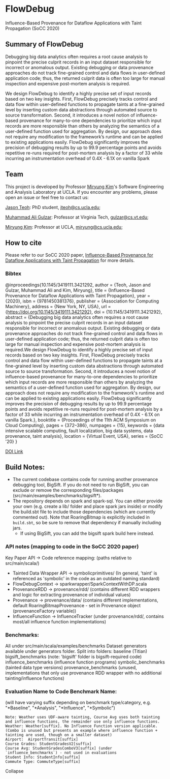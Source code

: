 # FlowDebug
Influence-Based Provenance for Dataflow Applications with Taint Propagation (SoCC 2020)

## Summary of FlowDebug
Debugging big data analytics often requires a root cause analysis to pinpoint the precise culprit records in an input dataset responsible for incorrect or anomalous output. Existing debugging or data provenance approaches do not track fine-grained control and data flows in user-defined application code; thus, the returned culprit data is often too large for manual inspection and expensive post-mortem analysis is required.

We design FlowDebug to identify a highly precise set of input records based on two key insights. First, FlowDebug precisely tracks control and data flow within user-defined functions to propagate taints at a fine-grained level by inserting custom data abstractions through automated source to source transformation. Second, it introduces a novel notion of influence-based provenance for many-to-one dependencies to prioritize which input records are more responsible than others by analyzing the semantics of a user-defined function used for aggregation. By design, our approach does not require any modification to the framework’s runtime and can be applied to existing applications easily. FlowDebug significantly improves the precision of debugging results by up to 99.9 percentage points and avoids repetitive re-runs required for post-mortem analysis by a factor of 33 while incurring an instrumentation overhead of 0.4X - 6.1X on vanilla Spark

## Team
This project is developed by Professor [Miryung Kim](http://web.cs.ucla.edu/~miryung/)'s Software Engineering and Analysis Laboratory at UCLA. 
If you encounter any problems, please open an issue or feel free to contact us:

[Jason Teoh](http://https://jiateoh.github.io/): PhD student, jteoh@cs.ucla.edu;

[Muhammad Ali Gulzar](https://people.cs.vt.edu/~gulzar/): Professor at Virginia Tech, gulzar@cs.vt.edu;

[Miryung Kim](http://web.cs.ucla.edu/~miryung/): Professor at UCLA, miryung@cs.ucla.edu;

## How to cite 
Please refer to our SoCC 2020 paper, [Influence-Based Provenance for Dataflow Applications with Taint Propagation](http://web.cs.ucla.edu/~miryung/Publications/socc2020-flowdebug.pdf) for more details. 

### Bibtex  
@inproceedings{10.1145/3419111.3421292,
author = {Teoh, Jason and Gulzar, Muhammad Ali and Kim, Miryung},
title = {Influence-Based Provenance for Dataflow Applications with Taint Propagation},
year = {2020},
isbn = {9781450381376},
publisher = {Association for Computing Machinery},
address = {New York, NY, USA},
url = {https://doi.org/10.1145/3419111.3421292},
doi = {10.1145/3419111.3421292},
abstract = {Debugging big data analytics often requires a root cause analysis to pinpoint the
precise culprit records in an input dataset responsible for incorrect or anomalous
output. Existing debugging or data provenance approaches do not track fine-grained
control and data flows in user-defined application code; thus, the returned culprit
data is often too large for manual inspection and expensive post-mortem analysis is
required.We design FlowDebug to identify a highly precise set of input records based
on two key insights. First, FlowDebug precisely tracks control and data flow within
user-defined functions to propagate taints at a fine-grained level by inserting custom
data abstractions through automated source to source transformation. Second, it introduces
a novel notion of influence-based provenance for many-to-one dependencies to prioritize
which input records are more responsible than others by analyzing the semantics of
a user-defined function used for aggregation. By design, our approach does not require
any modification to the framework's runtime and can be applied to existing applications
easily. FlowDebug significantly improves the precision of debugging results by up
to 99.9 percentage points and avoids repetitive re-runs required for post-mortem analysis
by a factor of 33 while incurring an instrumentation overhead of 0.4X - 6.1X on vanilla
Spark.},
booktitle = {Proceedings of the 11th ACM Symposium on Cloud Computing},
pages = {372–386},
numpages = {15},
keywords = {data intensive scalable computing, fault localization, big data systems, data provenance, taint analysis},
location = {Virtual Event, USA},
series = {SoCC '20}
}

[DOI Link](https://dl.acm.org/doi/10.1145/3419111.3421292)

## Build Notes:
* The current codebase contains code for running another provenance debugging tool, BigSift. If you do not need to run BigSift, you can exclude or remove the corresponding files/packages (src/main/examples/benchmarks/bigsift*). 
* The repository depends on spark and spark-sql. You can either provide your own (e.g. create a lib/ folder and place spark jars inside) or modify the build.sbt file to include those dependencies (which are currently commented out). Note that RoaringBitmap is explicitly included in `build.sbt`, so be sure to remove that dependency if manually including jars.
  * If using BigSift, you can add the bigsift spark build here instead.



### API notes (mapping to code in the SoCC 2020 paper)

Key Paper API -> Code reference mapping: (paths relative to src/main/scala/)
   *  Tainted Data Wrapper API -> symbolicprimitives/ (In general, 'taint' is referenced as 'symbolic' in the code as an outdated naming standard)
   *  FlowDebugContext -> sparkwrapper/SparkContextWithDP.scala
   *  ProvenanceRDD -> provenance/rdd/ (contains different RDD wrappers and logic for extracting provenance of individual values)
   *  Provenance -> provenance/data/ (contains different implementations, default RoaringBitmapProvenance - set in Provenance object (provenanceFactory variable))
   *  InfluenceFunction -> InfluenceTracker (under provenance/rdd/, contains most/all influence function implementations)


### Benchmarks: 
All under src/main/scala/examples/benchmarks
    Dataset generators available under generators folder.
    Split into folders:
        baseline (Titian)
        bigsift_benchmarks (note: 'bigsift' folder is bigsift-required code)
        influence_benchmarks (influence function programs)
        symbolic_benchmarks (tainted data type versions)
        provenance_benchmarks (unused, implementations that only use provenance RDD wrapper with no additional tainting/influence functions)
        
### Evaluation Name to Code Benchmark Name:

(will have varying suffix depending on benchmark type/category, e.g. "*Baseline", "*Analysis", "*Influence", "*Symbolic")

    Note: Weather uses UDF-aware tainting, Course Avg uses both tainting and influence functions, the remainder use only influence functions.
    Weather: Weather[suffix]. No Influence Function version applicable. (Combo is unused but presents an example where influence function + tainting are used, though on a smaller dataset)
    Airport:  AirportTransit[suffix]
    Course Grades: StudentGradesV2[suffix]
    Course Avg: StudentGradesComboV3[suffix] (under `influence_benchmarks`) - not used in evaluations
    Student Info: StudentInfo[suffix]
    Commute Type: CommuteType[suffix]
Collapse














